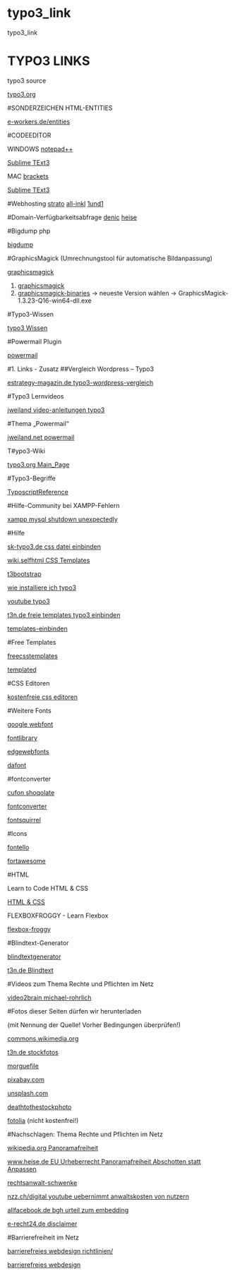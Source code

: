 # typo3_link
typo3_link


# TYPO3 LINKS

typo3 source

[typo3.org](http://typo3.org/download/)



#SONDERZEICHEN HTML-ENTITIES

[e-workers.de/entities](http://unicode.e-workers.de/entities.php)


#CODEEDITOR

WINDOWS
[notepad++](https://notepad-plus-plus.org/) 

[Sublime TExt3](http://www.sublimetext.com/)

MAC
[brackets](http://brackets.io/) 

[Sublime TExt3](http://www.sublimetext.com/)


#Webhosting
[strato](https://www.strato.de/)
[all-inkl](https://all-inkl.com/)
[1und1](http://www.1und1.de/)


#Domain-Verfügbarkeitsabfrage
[denic](https://www.denic.de/)
[heise](http://www.heise.de/netze/tools/whois/)


#Bigdump php

[bigdump](http://www.ozerov.de/bigdump/you-need/) 


#GraphicsMagick
(Umrechnungstool für automatische Bildanpassung)

[graphicsmagick](http://www.graphicsmagick.org/download.html) 

1. [graphicsmagick](http://sourceforge.net/projects/graphicsmagick/files/) 
1. [graphicsmagick-binaries](graphicsmagick-binaries) -> neueste Version wählen -> GraphicsMagick-1.3.23-Q16-win64-dll.exe

#Typo3-Wissen

[typo3 Wissen](http://www.typo3.net/) 

#Powermail Plugin

[powermail](https://typo3.org/extensions/repository/view/powermail) 



#1. Links - Zusatz
##Vergleich Wordpress – Typo3

[estrategy-magazin.de typo3-wordpress-vergleich](http://www.estrategy-magazin.de/typo3-wordpress-vergleich.html) 


#Typo3 Lernvideos

[jweiland video-anleitungen typo3](https://jweiland.net/video-anleitungen/typo3/typo3-62-fuer-redakteure.html) 


#Thema „Powermail“

[jweiland.net powermail](https://jweiland.net/video-anleitungen/typo3/interessante-typo3-extensions/powermail.html)

T#ypo3-Wiki

[typo3.org Main_Page](https://wiki.typo3.org/De:Main_Page) 


#Typo3-Begriffe

[TyposcriptReference](https://docs.typo3.org/typo3cms/TyposcriptReference/) 


#Hilfe-Community bei XAMPP-Fehlern

[xampp mysql shutdown unexpectedly](http://stackoverflow.com/questions/18022809/xampp-mysql-shutdown-unexpectedly) 


#Hilfe

[sk-typo3.de css datei einbinden](http://www.sk-typo3.de/css-datei-einbinden.132.0.html)

[wiki.selfhtml CSS Templates](https://wiki.selfhtml.org/wiki/CSS/Templates)

[t3bootstrap](http://t3bootstrap.de/de/elemente/bilder/)

[wie installiere ich typo3](http://www.wie-installiere-ich-typo3.de/typoscript/template-und-css-einbinden.html)

[youtube typo3](https://www.youtube.com/watch?v=G5asjyjMPVY) 

[t3n.de freie templates typo3 einbinden](http://t3n.de/magazin/freie-templates-typo3-einbinden-ersten-typoscript-schritte-220341/)

[templates-einbinden](http://www.typo3forum.net/discussion/13993/templates-einbinden)


#Free Templates

[freecsstemplates](http://www.freecsstemplates.org) 

[templated](http://templated.co) 


#CSS Editoren

[kostenfreie css editoren](http://t3n.de/news/10-kostenfreie-css-editoren-361956/) 


#Weitere Fonts

[google webfont](https://www.google.com/fonts)

[fontlibrary](https://fontlibrary.org/de/font/grundschrift)

[edgewebfonts](https://edgewebfonts.adobe.com/) 

[dafont](http://www.dafont.com/de/)


#fontconverter 

[cufon shoqolate](http://cufon.shoqolate.com/generate/) 

[fontconverter](http://www.fontconverter.org/)

[fontsquirrel](http://www.fontsquirrel.com/)


#Icons

[fontello](http://fontello.com/) 

[fortawesome](http://fortawesome.github.io/Font-Awesome/icons/) 


#HTML

Learn to Code HTML & CSS

[HTML & CSS](http://learn.shayhowe.com/advanced-html-css/)


FLEXBOXFROGGY - Learn Flexbox

[flexbox-froggy](http://flexboxfroggy.com/)



#Blindtext-Generator

[blindtextgenerator](http://www.blindtextgenerator.de/) 

[t3n.de Blindtext](http://t3n.de/news/keine-lust-lorem-ipsum-15-460574/) 


#Videos zum Thema Rechte und Pflichten im Netz

[video2brain michael-rohrlich](https://www.video2brain.com/de/trainer/michael-rohrlich) 


#Fotos dieser Seiten dürfen wir herunterladen 

(mit Nennung der Quelle! Vorher Bedingungen überprüfen!)

[commons.wikimedia.org](https://commons.wikimedia.org/wiki/Main_Page)

[t3n.de stockfotos](http://t3n.de/news/stockfotos-kostenlose-qualitative-bilder-539479/)

[morguefile](http://www.morguefile.com/)

[pixabay.com](https://pixabay.com/de/)

[unsplash.com](https://unsplash.com/)

[deathtothestockphoto](http://join.deathtothestockphoto.com/)

[fotolia](https://de.fotolia.com/) (nicht kostenfrei!)


#Nachschlagen: Thema Rechte und Pflichten im Netz

[wikipedia.org Panoramafreiheit](https://de.wikipedia.org/wiki/Panoramafreiheit) 

[www.heise.de EU Urheberrecht Panoramafreiheit Abschotten statt Anpassen ](http://www.heise.de/newsticker/meldung/EU-Urheberrecht-Panoramafreiheit-und-die-digitale-Welt-Abschotten-statt-Anpassen-2747561.html)

[rechtsanwalt-schwenke](http://rechtsanwalt-schwenke.de/blog/)

[nzz.ch/digital youtube uebernimmt anwaltskosten von nutzern](http://www.nzz.ch/digital/youtube-uebernimmt-anwaltskosten-von-nutzern-ld.3139)

[allfacebook.de bgh urteil zum embedding](http://allfacebook.de/fbmarketing/bgh-urteil-zum-embedding-gut-fuer-nutzer-schlecht-fuer-urheber-und-eine-offene-frage)

[e-recht24.de disclaimer](http://www.e-recht24.de/muster-disclaimer.htm)


#Barrierefreiheit im Netz

[barrierefreies webdesign richtlinien/](http://www.barrierefreies-webdesign.de/richtlinien/) 

[barrierefreies webdesign](http://www.barrierefreies-webdesign.de/bitv/bitv-2.0.html)

    



